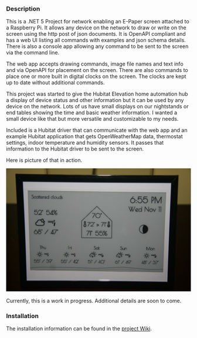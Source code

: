 ### Description
This is a .NET 5 Project for network enabling an E-Paper screen attached to a Raspberry Pi. It allows
any device on the network to draw or write on the screen using the http post of json documents.  It is
OpenAPI compliant and has a web UI listing all commands with examples and json schema details. There is 
also a console app allowing any command to be sent to the screen via the command line.

The web app accepts drawing commands, image file names and text info and via OpenAPI for placement on 
the screen.  There are also commands to place one or more built in digital clocks on the screen. The
clocks are kept up to date without additional commands.

This project was started to give the Hubitat Elevation home automation hub a display of device status
and other information but it can be used by any device on the network. Lots of us have small displays on our
nightstands or end tables showing the time and basic weather information. I wanted a small device like that
but more versatile and customizable to my needs.

Included is a Hubitat driver that can communicate with the web app and an example Hubitat application that
gets OpenWeatherMap data, thermostat settings, indoor temperature and humidity sensors.  It passes that
information to the Hubitat driver to be sent to the screen.

Here is picture of that in action.

![Image of display](https://raw.githubusercontent.com/thecaptncode/IoTDisplay/master/Hardware1.jpg)

Currently, this is a work in progress.  Additional details are soon to come.

### Installation

The installation information can be found in the [project Wiki](https://github.com/thecaptncode/IoTDisplay/wiki/Installation).
